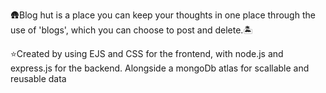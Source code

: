   🛖Blog hut is a place you can keep your thoughts in one place through the use of 'blogs', which you can choose to post and delete.🏝️ 
  
⭐Created by using EJS and CSS for the frontend, with node.js and express.js for the backend. Alongside a mongoDb atlas for scallable and reusable data

